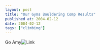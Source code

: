 ```yaml
---
layout: post
title: "Our Gyms Bouldering Comp Results"
published_at: 2004-02-12
date: 2004-02-12
tags: ["climbing"]
---
```


Go Amy![Link](http://www.rockcomps.com/rockcomps/comps/event_details.cfm?id=601&tab=results&CFID=187798&CFTOKEN=81661883)  